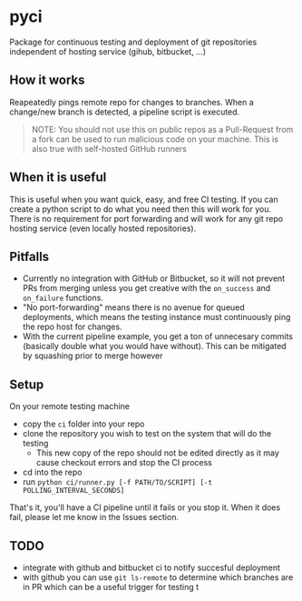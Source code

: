 # pyci
Package for continuous testing and deployment of git repositories independent of hosting service (gihub, bitbucket, ...)

## How it works
Reapeatedly pings remote repo for changes to branches. When a change/new branch is detected, a pipeline script is executed.

> NOTE: You should not use this on public repos as a Pull-Request from a fork can be used to run malicious code on your machine. This is also true with self-hosted GitHub runners

## When it is useful
This is useful when you want quick, easy, and free CI testing. If you can create a python script to do what you need then this will work for you. There is no requirement for port forwarding and will work for any git repo hosting service (even locally hosted repositories).

## Pitfalls
* Currently no integration with GitHub or Bitbucket, so it will not prevent PRs from merging unless you get creative with the `on_success` and `on_failure` functions.
* "No port-forwarding" means there is no avenue for queued deployments, which means the testing instance must continuously ping the repo host for changes.
* With the current pipeline example, you get a ton of unnecesary commits (basically double what you would have without). This can be mitigated by squashing prior to merge however

## Setup
On your remote testing machine
* copy the `ci` folder into your repo
* clone the repository you wish to test on the system that will do the testing
  * This new copy of the repo should not be edited directly as it may cause checkout errors and stop the CI process
* cd into the repo
* run `python ci/runner.py [-f PATH/TO/SCRIPT] [-t POLLING_INTERVAL_SECONDS]`

That's it, you'll have a CI pipeline until it fails or you stop it. When it does fail, please let me know in the Issues section.

## TODO
* integrate with github and bitbucket ci to notify succesful deployment
* with github you can use `git ls-remote` to determine which branches are in PR which can be a useful trigger for testing
t
